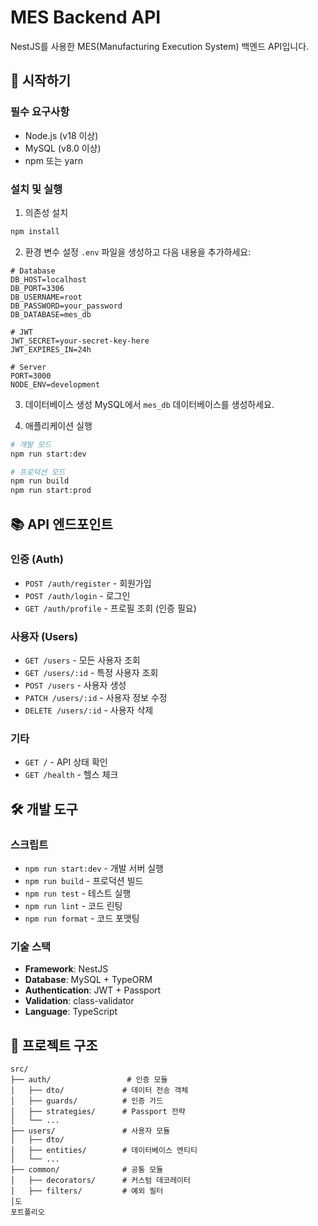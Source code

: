 # MES Backend API

NestJS를 사용한 MES(Manufacturing Execution System) 백엔드 API입니다.

## 🚀 시작하기

### 필수 요구사항

- Node.js (v18 이상)
- MySQL (v8.0 이상)
- npm 또는 yarn

### 설치 및 실행

1. 의존성 설치
```bash
npm install
```

2. 환경 변수 설정
`.env` 파일을 생성하고 다음 내용을 추가하세요:

```env
# Database
DB_HOST=localhost
DB_PORT=3306
DB_USERNAME=root
DB_PASSWORD=your_password
DB_DATABASE=mes_db

# JWT
JWT_SECRET=your-secret-key-here
JWT_EXPIRES_IN=24h

# Server
PORT=3000
NODE_ENV=development
```

3. 데이터베이스 생성
MySQL에서 `mes_db` 데이터베이스를 생성하세요.

4. 애플리케이션 실행
```bash
# 개발 모드
npm run start:dev

# 프로덕션 모드
npm run build
npm run start:prod
```

## 📚 API 엔드포인트

### 인증 (Auth)
- `POST /auth/register` - 회원가입
- `POST /auth/login` - 로그인
- `GET /auth/profile` - 프로필 조회 (인증 필요)

### 사용자 (Users)
- `GET /users` - 모든 사용자 조회
- `GET /users/:id` - 특정 사용자 조회
- `POST /users` - 사용자 생성
- `PATCH /users/:id` - 사용자 정보 수정
- `DELETE /users/:id` - 사용자 삭제

### 기타
- `GET /` - API 상태 확인
- `GET /health` - 헬스 체크

## 🛠️ 개발 도구

### 스크립트
- `npm run start:dev` - 개발 서버 실행
- `npm run build` - 프로덕션 빌드
- `npm run test` - 테스트 실행
- `npm run lint` - 코드 린팅
- `npm run format` - 코드 포맷팅

### 기술 스택
- **Framework**: NestJS
- **Database**: MySQL + TypeORM
- **Authentication**: JWT + Passport
- **Validation**: class-validator
- **Language**: TypeScript

## 📁 프로젝트 구조

```
src/
├── auth/                 # 인증 모듈
│   ├── dto/             # 데이터 전송 객체
│   ├── guards/          # 인증 가드
│   ├── strategies/      # Passport 전략
│   └── ...
├── users/               # 사용자 모듈
│   ├── dto/
│   ├── entities/        # 데이터베이스 엔티티
│   └── ...
├── common/              # 공통 모듈
│   ├── decorators/      # 커스텀 데코레이터
│   ├── filters/         # 예외 필터
│도
포트폴리오
